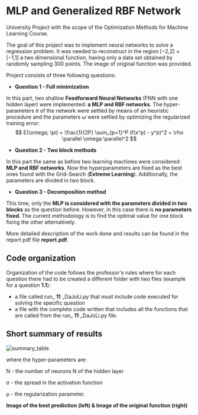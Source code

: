 # MLP and Generalized RBF Network

University Project with the scope of the Optimization Methods for Machine Learning Course.

The goal of this project was to implement neural networks to solve a regression problem. It was needed to reconstruct in the region [−2,2] × [−1,1] a two dimensional function, having only a data set obtained by randomly sampling 300 points. The image of original function was provided.

Project consists of three following questions:

* **Question 1 - Full minimization**

In this part, two shallow **Feedforward Neural Networks** (FNN with one hidden layer) were implemented: **a MLP and RBF networks**. The hyper-parameters  $\pi$ of the network were settled by means of an heuristic procedure and the parameters $\omega$ were settled by optimizing the regularized training error:
$$
E(\omega; \pi) = \frac{1}{2P} \sum_{p=1}^P (f(x^p) - y^p)^2 + \rho \parallel \omega \parallel^2
$$

* **Question 2 - Two block methods**

In this part the same as before two learning machines were considered:  **MLP and RBF networks**. Now the hyperparameters are fixed as the best ones found with the Grid-Search (**Extreme Learning**). Additionally, the parameters are divided in two block.

* **Question 3 - Decomposition method**

This time, only the **MLP is considered with the parameters divided in two blocks** as the question before. However, in this case there is **no parameters fixed**. The current methodology is to find the optimal value for one block fixing the other alternatively.

More detailed description of the work done and results can be found in the report pdf file **report.pdf**.

## Code organization

Organization of the code follows the professor's rules where for each question there had to be created a different folder with two files (example for a question **1.1**): 

* a file called run_ **11** _DaJoLi.py that must include code executed for solving the specific question
* a file with the complete code written that includes all the functions that are called from the run_ **11** _DaJoLi.py file.

## Short summary of results

![summary_table](/home/jb/Desktop/summary_table.png)

where the hyper-parameters are: 

N - the number of neurons N of the hidden layer

σ - the spread in the activation function 

ρ - the regularization parameter.



**Image of the best prediction (left) & Image of the original function (right)**

![]()

![]()

